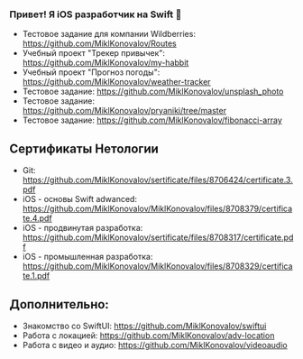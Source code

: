 ### Привет! Я iOS разработчик на Swift 👋

- Тестовое задание для компании Wildberries: https://github.com/MiklKonovalov/Routes
- Учебный проект "Трекер привычек": https://github.com/MiklKonovalov/my-habbit
- Учебный проект "Прогноз погоды": https://github.com/MiklKonovalov/weather-tracker
- Тестовое задание: https://github.com/MiklKonovalov/unsplash_photo
- Тестовое задание: https://github.com/MiklKonovalov/pryaniki/tree/master
- Тестовое задание: https://github.com/MiklKonovalov/fibonacci-array

## Сертификаты Нетологии
- Git: https://github.com/MiklKonovalov/sertificate/files/8706424/certificate.3.pdf
- iOS - основы Swift adwanced: https://github.com/MiklKonovalov/MiklKonovalov/files/8708379/certificate.4.pdf
- iOS - продвинутая разработка: https://github.com/MiklKonovalov/sertificate/files/8708317/certificate.pdf
- iOS - промышленная разработка: https://github.com/MiklKonovalov/MiklKonovalov/files/8708329/certificate.1.pdf

## Дополнительно:
- Знакомство со SwiftUI: https://github.com/MiklKonovalov/swiftui
- Работа с локацией: https://github.com/MiklKonovalov/adv-location
- Работа с видео и аудио: https://github.com/MiklKonovalov/videoaudio


<!--
**MiklKonovalov/MiklKonovalov** is a ✨ _special_ ✨ repository because its `README.md` (this file) appears on your GitHub profile.

Here are some ideas to get you started:

- 🔭 I’m currently working on ...
- 🌱 I’m currently learning ...
- 👯 I’m looking to collaborate on ...
- 🤔 I’m looking for help with ...
- 💬 Ask me about ...
- 📫 How to reach me: ...
- 😄 Pronouns: ...
- ⚡ Fun fact: ...
-->
